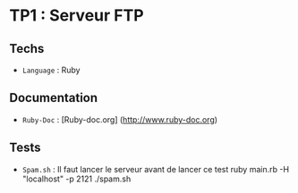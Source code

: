 TP1 : Serveur FTP
=================


Techs
---------

* `Language` : Ruby


Documentation
--------------

* `Ruby-Doc` : [Ruby-doc.org] (http://www.ruby-doc.org)


Tests
-------------

* `Spam.sh` : Il faut lancer le serveur avant de lancer ce test
	ruby main.rb -H "localhost" -p 2121
	./spam.sh
